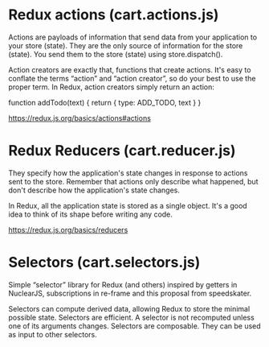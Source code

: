 # Redux actions (cart.actions.js)

Actions are payloads of information that send data from your application to your store (state).
They are the only source of information for the store (state).
You send them to the store (state) using store.dispatch().

Action creators are exactly that, functions that create actions.
It's easy to conflate the terms “action” and “action creator”, so do your best to use the proper term.
In Redux, action creators simply return an action:

function addTodo(text) {
return {
type: ADD_TODO,
text
}
}

https://redux.js.org/basics/actions#actions

# Redux Reducers (cart.reducer.js)

They specify how the application's state changes in response to actions sent to the store.
Remember that actions only describe what happened, but don't describe how the application's state changes.

In Redux, all the application state is stored as a single object. It's a good idea to think of its shape before writing any code.

https://redux.js.org/basics/reducers

# Selectors (cart.selectors.js)

Simple “selector” library for Redux (and others) inspired by getters in NuclearJS, subscriptions in re-frame and this proposal from speedskater.

Selectors can compute derived data, allowing Redux to store the minimal possible state.
Selectors are efficient. A selector is not recomputed unless one of its arguments changes.
Selectors are composable. They can be used as input to other selectors.

